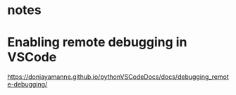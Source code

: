 # notes

# Enabling remote debugging in VSCode
https://donjayamanne.github.io/pythonVSCodeDocs/docs/debugging_remote-debugging/

